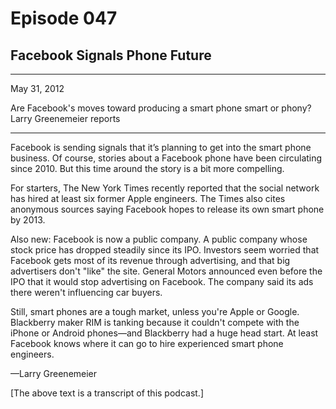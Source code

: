 # Episode 047

## Facebook Signals Phone Future

---

May 31, 2012

Are Facebook's moves toward producing a smart phone smart or phony? Larry Greenemeier reports

---

Facebook is sending signals that it’s planning to get into the smart phone business. Of course, stories about a Facebook phone have been circulating since 2010. But this time around the story is a bit more compelling.

For starters, The New York Times recently reported that the social network has hired at least six former Apple engineers. The Times also cites anonymous sources saying Facebook hopes to release its own smart phone by 2013.

Also new: Facebook is now a public company. A public company whose stock price has dropped steadily since its IPO. Investors seem worried that Facebook gets most of its revenue through advertising, and that big advertisers don't "like" the site. General Motors announced even before the IPO that it would stop advertising on Facebook. The company said its ads there weren't influencing car buyers.

Still, smart phones are a tough market, unless you're Apple or Google. Blackberry maker RIM is tanking because it couldn't compete with the iPhone or Android phones—and Blackberry had a huge head start. At least Facebook knows where it can go to hire experienced smart phone engineers.

—Larry Greenemeier

[The above text is a transcript of this podcast.]

